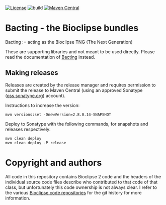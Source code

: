 [![License](https://img.shields.io/badge/License-EPL%201.0-red.svg)](https://opensource.org/licenses/EPL-1.0)
![build](https://github.com/egonw/bacting-bioclipse/workflows/build/badge.svg)
[![Maven Central](https://img.shields.io/maven-central/v/io.github.egonw.bacting/bioclipse.svg?label=Maven%20Central)](https://search.maven.org/search?q=g:%22io.github.egonw.bacting%22%20AND%20a:%22bioclipse%22)

# Bacting - the Bioclipse bundles

Bacting := acting as the Bioclipse TNG (The Next Generation)

These are supporting libraries and not meant to be used directly.
Please read the documentation of [Bacting](https://github.com/egonw/bacting) instead.

## Making releases

Releases are created by the release manager and requires permission to submit the release to Maven Central
(using an approved Sonatype ([oss.sonatype.org](http://oss.sonatype.org/)) account).

Instructions to increase the version:

```shell
mvn versions:set -DnewVersion=2.8.0.14-SNAPSHOT
```

Deploy to Sonatype with the following commands, for snapshots and releases respectively:

```shell
mvn clean deploy
mvn clean deploy -P release
```

# Copyright and authors

All code in this repository contains Bioclipse 2 code and the headers of the individual
source code files describe who contributed to that code of that class, but unfortunately this code
ownership is not always clear. I refer to the various [Bioclipse code repositories](https://github.com/bioclipse)
for the git history for more information.
